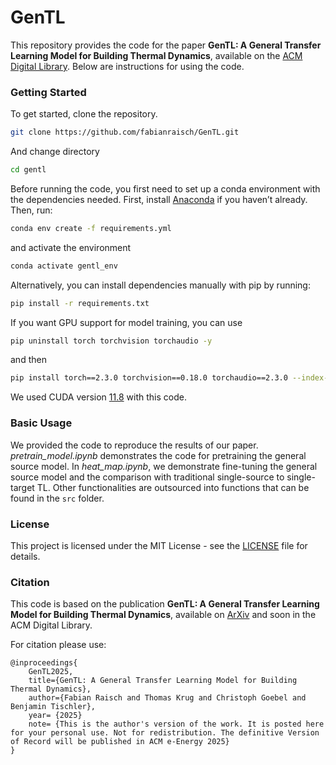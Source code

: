 # GenTL 

This repository provides the code for the paper **GenTL: A General Transfer Learning Model for Building Thermal Dynamics**, available on the [ACM Digital Library](https://dl.acm.org/doi/full/10.1145/3679240.3734589). Below are instructions for using the code.

### Getting Started

To get started, clone the repository.  

``` bash
git clone https://github.com/fabianraisch/GenTL.git
```  
And change directory

``` bash
cd gentl
```
Before running the code, you first need to set up a conda environment with the dependencies needed. First, install [Anaconda](https://www.anaconda.com/download) if you haven’t already. Then, run:

```bash
conda env create -f requirements.yml
```

and activate the environment
```bash
conda activate gentl_env
```
Alternatively, you can install dependencies manually with pip by running:
```bash
pip install -r requirements.txt
```

If you want GPU support for model training, you can use  
```bash
pip uninstall torch torchvision torchaudio -y
```
and then
```bash
pip install torch==2.3.0 torchvision==0.18.0 torchaudio==2.3.0 --index-url https://download.pytorch.org/whl/cu118
```
We used CUDA version [11.8](https://developer.nvidia.com/cuda-11-8-0-download-archive) with this code.  


### Basic Usage

We provided the code to reproduce the results of our paper. *pretrain_model.ipynb* demonstrates the code for pretraining the general source model. In *heat_map.ipynb*, we demonstrate fine-tuning the general source model and the comparison with traditional single-source to single-target TL. Other functionalities are outsourced into functions that can be found in the ```src``` folder.  

### License

This project is licensed under the MIT License - see the [LICENSE](./LICENSE) file for details.


### Citation
This code is based on the publication **GenTL: A General Transfer Learning Model for Building Thermal Dynamics**, available on [ArXiv](http://arxiv.org/abs/2501.13703) and soon in the ACM Digital Library.

For citation please use:  

```
@inproceedings{
    GenTL2025,
    title={GenTL: A General Transfer Learning Model for Building Thermal Dynamics},
    author={Fabian Raisch and Thomas Krug and Christoph Goebel and Benjamin Tischler},
    year= {2025}
    note= {This is the author's version of the work. It is posted here for your personal use. Not for redistribution. The definitive Version of Record will be published in ACM e-Energy 2025}
}
```
